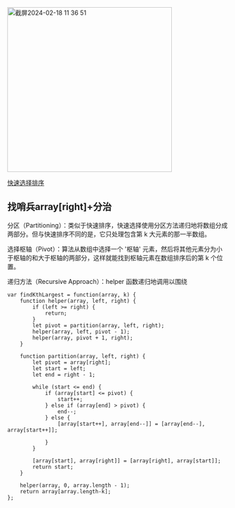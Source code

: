 <img width="375" alt="截屏2024-02-18 11 36 51" src="https://github.com/xkong-study/gucheng_algorithm/assets/100473178/d7d56a90-4c23-4656-a982-f9324489951e">      

[快速选择排序](https://www.google.com/search?q=%E5%BF%AB%E9%80%9F%E9%80%89%E6%8B%A9%E6%8E%92%E5%BA%8F+%E5%8A%A8%E7%94%BB&oq=%E5%BF%AB%E9%80%9F%E9%80%89%E6%8B%A9%E6%8E%92%E5%BA%8F+%E5%8A%A8%E7%94%BB&gs_lcrp=EgZjaHJvbWUyBggAEEUYOdIBCDI4MTJqMGo0qAIAsAIA&sourceid=chrome&ie=UTF-8#fpstate=ive&vld=cid:e60cfd84,vid:duln2xAZhBA,st:0)

## 找哨兵array[right]+分治

分区（Partitioning）：类似于快速排序，快速选择使用分区方法递归地将数组分成两部分。但与快速排序不同的是，它只处理包含第 k 大元素的那一半数组。

选择枢轴（Pivot）：算法从数组中选择一个 '枢轴' 元素，然后将其他元素分为小于枢轴的和大于枢轴的两部分，这样就能找到枢轴元素在数组排序后的第 k 个位置。

递归方法（Recursive Approach）：helper 函数递归地调用以围绕

```code
var findKthLargest = function(array, k) {
    function helper(array, left, right) {
        if (left >= right) {
            return;
        }
        let pivot = partition(array, left, right);
        helper(array, left, pivot - 1);
        helper(array, pivot + 1, right);
    }

    function partition(array, left, right) {
        let pivot = array[right];
        let start = left;
        let end = right - 1;

        while (start <= end) {
            if (array[start] <= pivot) {
                start++;
            } else if (array[end] > pivot) {
                end--;
            } else {
                [array[start++], array[end--]] = [array[end--], array[start++]];

            }
        }

        [array[start], array[right]] = [array[right], array[start]];
        return start;
    }

    helper(array, 0, array.length - 1);
    return array[array.length-k];
};
```
